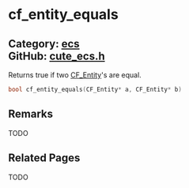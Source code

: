 [//]: # (This file is automatically generated by Cute Framework's docs parser.)
[//]: # (Do not edit this file by hand!)
[//]: # (See: https://github.com/RandyGaul/cute_framework/blob/master/samples/docs_parser.cpp)
[](../header.md ':include')

# cf_entity_equals

Category: [ecs](/api_reference?id=ecs)  
GitHub: [cute_ecs.h](https://github.com/RandyGaul/cute_framework/blob/master/include/cute_ecs.h)  
---

Returns true if two [CF_Entity](/ecs/cf_entity.md)'s are equal.

```cpp
bool cf_entity_equals(CF_Entity* a, CF_Entity* b)
```

## Remarks

TODO

## Related Pages

TODO  

